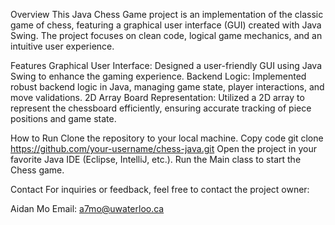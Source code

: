 Overview
This Java Chess Game project is an implementation of the classic game of chess, featuring a graphical user interface (GUI) created with Java Swing. The project focuses on clean code, logical game mechanics, and an intuitive user experience.

Features
Graphical User Interface:
Designed a user-friendly GUI using Java Swing to enhance the gaming experience.
Backend Logic:
Implemented robust backend logic in Java, managing game state, player interactions, and move validations.
2D Array Board Representation:
Utilized a 2D array to represent the chessboard efficiently, ensuring accurate tracking of piece positions and game state.

How to Run
Clone the repository to your local machine.
Copy code
git clone https://github.com/your-username/chess-java.git
Open the project in your favorite Java IDE (Eclipse, IntelliJ, etc.).
Run the Main class to start the Chess game.

Contact
For inquiries or feedback, feel free to contact the project owner:

Aidan Mo
Email: a7mo@uwaterloo.ca
